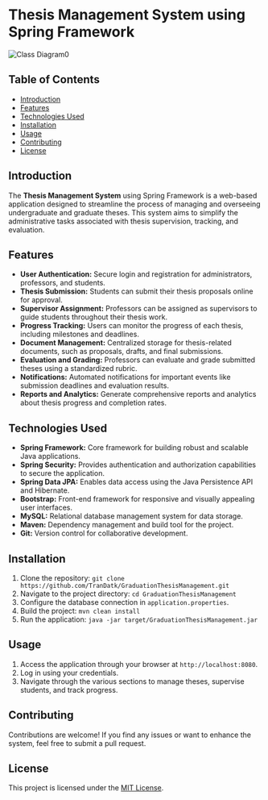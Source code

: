 # Thesis Management System using Spring Framework

![Class Diagram0](https://github.com/TranDatk/GraduationThesisManagement/assets/84312661/ab7cff2a-d9f8-43e8-8d3c-5ab601d8c392)

##

## Table of Contents

- [Introduction](#introduction)
- [Features](#features)
- [Technologies Used](#technologies-used)
- [Installation](#installation)
- [Usage](#usage)
- [Contributing](#contributing)
- [License](#license)

## Introduction

The **Thesis Management System** using Spring Framework is a web-based application designed to streamline the process of managing and overseeing undergraduate and graduate theses. This system aims to simplify the administrative tasks associated with thesis supervision, tracking, and evaluation.

## Features

- **User Authentication:** Secure login and registration for administrators, professors, and students.
- **Thesis Submission:** Students can submit their thesis proposals online for approval.
- **Supervisor Assignment:** Professors can be assigned as supervisors to guide students throughout their thesis work.
- **Progress Tracking:** Users can monitor the progress of each thesis, including milestones and deadlines.
- **Document Management:** Centralized storage for thesis-related documents, such as proposals, drafts, and final submissions.
- **Evaluation and Grading:** Professors can evaluate and grade submitted theses using a standardized rubric.
- **Notifications:** Automated notifications for important events like submission deadlines and evaluation results.
- **Reports and Analytics:** Generate comprehensive reports and analytics about thesis progress and completion rates.

## Technologies Used

- **Spring Framework:** Core framework for building robust and scalable Java applications.
- **Spring Security:** Provides authentication and authorization capabilities to secure the application.
- **Spring Data JPA:** Enables data access using the Java Persistence API and Hibernate.
- **Bootstrap:** Front-end framework for responsive and visually appealing user interfaces.
- **MySQL:** Relational database management system for data storage.
- **Maven:** Dependency management and build tool for the project.
- **Git:** Version control for collaborative development.

## Installation

1. Clone the repository: `git clone https://github.com/TranDatk/GraduationThesisManagement.git`
2. Navigate to the project directory: `cd GraduationThesisManagement`
3. Configure the database connection in `application.properties`.
4. Build the project: `mvn clean install`
5. Run the application: `java -jar target/GraduationThesisManagement.jar`

## Usage

1. Access the application through your browser at `http://localhost:8080`.
2. Log in using your credentials.
3. Navigate through the various sections to manage theses, supervise students, and track progress.

## Contributing

Contributions are welcome! If you find any issues or want to enhance the system, feel free to submit a pull request.

## License

This project is licensed under the [MIT License](LICENSE).

 
